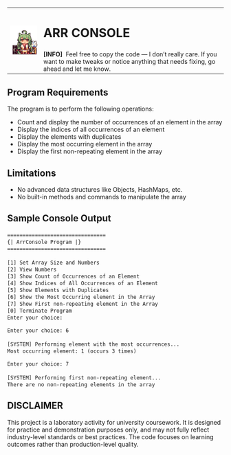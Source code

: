 <table>
  <tr>
    <td rowspan="2"><img src="azur-lane-akashi.gif"></img></td>
    <td colspan="5"><h1> ARR CONSOLE </h1></td>
  </tr>
  <tr>
    <td colspan="5">
      <b>[INFO]</b>
      &nbspFeel free to copy the code — I don’t really care. If you want to make tweaks or notice anything that needs fixing, go ahead and let me know.
    </td>
  </tr>
</table>

## Program Requirements
The program is to perform the following operations:
- Count and display the number of occurrences of an element in the array
- Display the indices of all occurrences of an element
- Display the elements with duplicates
- Display the most occurring element in the array
- Display the first non-repeating element in the array

## Limitations
- No advanced data structures like Objects, HashMaps, etc.
- No built-in methods and commands to manipulate the array

## Sample Console Output

```
================================
{| ArrConsole Program |}
================================

[1] Set Array Size and Numbers
[2] View Numbers
[3] Show Count of Occurrences of an Element
[4] Show Indices of All Occurrences of an Element
[5] Show Elements with Duplicates
[6] Show the Most Occurring element in the Array
[7] Show First non-repeating element in the Array
[0] Terminate Program
Enter your choice:
```
```
Enter your choice: 6

[SYSTEM] Performing element with the most occurrences...
Most occurring element: 1 (occurs 3 times)
```
```
Enter your choice: 7

[SYSTEM] Performing first non-repeating element...
There are no non-repeating elements in the array
```


## DISCLAIMER
This project is a laboratory activity for university coursework. 
It is designed for practice and demonstration purposes only, 
and may not fully reflect industry-level standards or best practices. 
The code focuses on learning outcomes rather than production-level quality.


